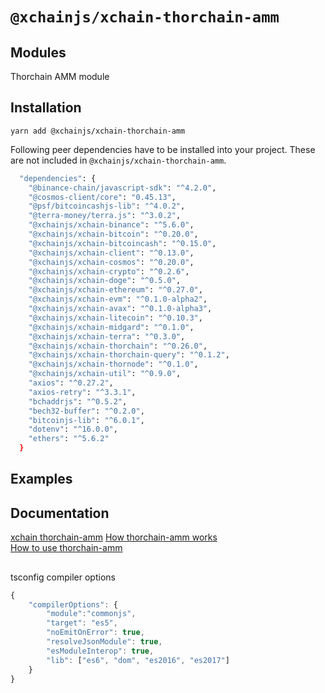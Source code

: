 # `@xchainjs/xchain-thorchain-amm`

## Modules

Thorchain AMM module

## Installation

```
yarn add @xchainjs/xchain-thorchain-amm
```

Following peer dependencies have to be installed into your project. These are not included in `@xchainjs/xchain-thorchain-amm`.

```bash
  "dependencies": {
    "@binance-chain/javascript-sdk": "^4.2.0",
    "@cosmos-client/core": "0.45.13",
    "@psf/bitcoincashjs-lib": "^4.0.2",
    "@terra-money/terra.js": "^3.0.2",
    "@xchainjs/xchain-binance": "^5.6.0",
    "@xchainjs/xchain-bitcoin": "^0.20.0",
    "@xchainjs/xchain-bitcoincash": "^0.15.0",
    "@xchainjs/xchain-client": "^0.13.0",
    "@xchainjs/xchain-cosmos": "^0.20.0",
    "@xchainjs/xchain-crypto": "^0.2.6",
    "@xchainjs/xchain-doge": "^0.5.0",
    "@xchainjs/xchain-ethereum": "^0.27.0",
    "@xchainjs/xchain-evm": "^0.1.0-alpha2",
    "@xchainjs/xchain-avax": "^0.1.0-alpha3",
    "@xchainjs/xchain-litecoin": "^0.10.3",
    "@xchainjs/xchain-midgard": "^0.1.0",
    "@xchainjs/xchain-terra": "^0.3.0",
    "@xchainjs/xchain-thorchain": "^0.26.0",
    "@xchainjs/xchain-thorchain-query": "^0.1.2",
    "@xchainjs/xchain-thornode": "^0.1.0",
    "@xchainjs/xchain-util": "^0.9.0",
    "axios": "^0.27.2",
    "axios-retry": "^3.3.1",
    "bchaddrjs": "^0.5.2",
    "bech32-buffer": "^0.2.0",
    "bitcoinjs-lib": "^6.0.1",
    "dotenv": "^16.0.0",
    "ethers": "^5.6.2"
  }

```

## Examples

## Documentation

[xchain thorchain-amm](http://docs.xchainjs.org/xchain-thorchain-amm/)
[How thorchain-amm works](http://docs.xchainjs.org/xchain-thorchain-amm/how-it-works.html)\
[How to use thorchain-amm](http://docs.xchainjs.org/xchain-thorchain-amm/how-to-use.html)

##

tsconfig compiler options

```ts
{
    "compilerOptions": {
        "module":"commonjs",
        "target": "es5",
        "noEmitOnError": true,
        "resolveJsonModule": true,
        "esModuleInterop": true,
        "lib": ["es6", "dom", "es2016", "es2017"]
    }
}
```
